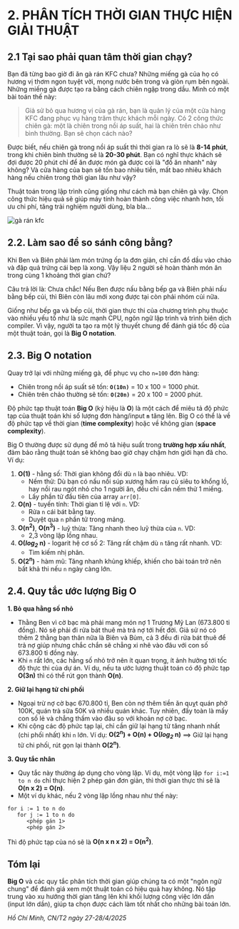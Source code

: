 
# 2. PHÂN TÍCH THỜI GIAN THỰC HIỆN GIẢI THUẬT
## 2.1 Tại sao phải quan tâm thời gian chạy?

Bạn đã từng bao giờ đi ăn gà rán KFC chưa? Những miếng gà của họ có hương vị thơm ngon tuyệt vời, mọng nước bên trong và giòn rụm bên ngoài. Những miếng gà được tạo ra bằng cách chiên ngập trong dầu. Mình có một bài toán thế này:

> Giả sử bỏ qua hương vị của gà rán, bạn là quản lý của một cửa hàng KFC đang phục vụ hàng trăm thực khách mỗi ngày. Có 2 công thức chiên gà: một là chiên trong nồi áp suất, hai là chiên trên chảo như bình thường. Bạn sẽ chọn cách nào?

Được biết, nếu chiên gà trong nồi áp suất thì thời gian ra lò sẽ là **8-14 phút**, trong khi chiên bình thường sẽ là **20-30 phút**. Bạn có nghĩ thực khách sẽ đợi được 20 phút chỉ để ăn được món gà được coi là "đồ ăn nhanh" này không? Và cửa hàng của bạn sẽ tốn bao nhiêu tiền, mất bao nhiêu khách hàng nếu chiên trong thời gian lâu như vậy?

Thuật toán trong lập trình cũng giống như cách mà bạn chiên gà vậy. Chọn công thức hiệu quả sẽ giúp máy tính hoàn thành công việc nhanh hơn, tối ưu chi phí, tăng trải nghiệm người dùng, bla bla...

![gà rán kfc](https://github.com/user-attachments/assets/c3c4251f-bda2-44bd-b084-1c417d8e922d)

## 2.2. Làm sao để so sánh công bằng?

Khi Ben và Biên phải làm món trứng ốp la đơn giản, chỉ cần đổ dầu vào chảo và đập quả trứng cái bẹp là xong. Vậy liệu 2 người sẽ hoàn thành món ăn trong cùng 1 khoảng thời gian chứ?

Câu trả lời là: Chưa chắc! Nếu Ben được nấu bằng bếp ga và Biên phải nấu bằng bếp củi, thì Biên còn lâu mới xong được tại còn phải nhóm củi nữa.

Giống như bếp ga và bếp củi, thời gian thực thi của chương trình phụ thuộc vào nhiều yếu tố như là sức mạnh CPU, ngôn ngữ lập trình và trình biên dịch compiler. Vì vậy, người ta tạo ra một lý thuyết chung để đánh giá tốc độ của một thuật toán, gọi là **Big O notation**.

## 2.3. Big O notation

Quay trở lại với những miếng gà, để phục vụ cho `n=100` đơn hàng:
- Chiên trong nồi áp suất sẽ tốn: **`O(10n)`** = 10 x 100 = 1000 phút.
- Chiên trên chảo thường sẽ tốn:  **`O(20n)`** = 20 x 100 = 2000 phút.

Độ phức tạp thuật toán **Big O** (ký hiệu là **O**) là một cách để miêu tả độ phức tạp của thuật toán khi số lượng đơn hàng/input **`n`** tăng lên. Big O có thể là về độ phức tạp về thời gian (**time complexity**) hoặc về không gian (**space complexity**).

Big O thường được sử dụng để mô tả hiệu suất trong **trường hợp xấu nhất**, đảm bảo rằng thuật toán sẽ không bao giờ chạy chậm hơn giới hạn đã cho. Ví dụ:

1. **O(1)** - hằng số: Thời gian không đổi dù `n` là bao nhiêu. VD:
   - Nếm thử: Dù bạn có nấu nồi súp xương hầm rau củ siêu to khổng lồ, hay nồi rau ngót nhỏ cho 1 người ăn, đều chỉ cần nếm thử 1 miếng.
   - Lấy phần tử đầu tiên của array `arr[0]`.
2. **O(n)** - tuyến tính: Thời gian tỉ lệ với `n`. VD:
   - Rửa `n` cái bát bằng tay.
   - Duyệt qua `n` phần tử trong mảng.
3. **O(n<sup>2</sup>)**, **O(n<sup>3</sup>)** - luỹ thừa: Tăng nhanh theo luỹ thừa của `n`. VD:
   - 2,3 vòng lặp lồng nhau.
4. **O(_log<sub>2</sub>_ n)** - logarit hệ cơ số 2: Tăng rất chậm dù `n` tăng rất nhanh. VD:
   - Tìm kiếm nhị phân.
5. **O(2<sup>n</sup>)** - hàm mũ: Tăng nhanh khủng khiếp, khiến cho bài toán trở nên bất khả thi nếu `n` ngày càng lớn.

## 2.4. Quy tắc ước lượng Big O

**1. Bỏ qua hằng số nhỏ**
- Thằng Ben vì cờ bạc mà phải mang món nợ 1 Trương Mỹ Lan (673.800 tỉ đồng). Nó sẽ phải đi rửa bát thuê mà trả nợ tới hết đời. Giả sử nó có thêm 2 thằng bạn thân nữa là Biên và Bủm, cả 3 đều đi rửa bát thuê để trả nợ giúp nhưng chắc chắn sẽ chẳng xi nhê vào đâu với con số 673.800 tỉ đồng này. 
- Khi `n` rất lớn, các hằng số nhỏ trở nên ít quan trọng, ít ảnh hưởng tới tốc độ thực thi của dự án. Ví dụ, nếu ta ước lượng thuật toán có độ phức tạp **O(3n)** thì có thể rút gọn thành **O(n)**.

**2. Giữ lại hạng tử chi phối**
- Ngoại trừ nợ cờ bạc 670.800 tỉ, Ben còn nợ thêm tiền ăn quỵt quán phở 100K, quán trà sữa 50K và nhiều quán khác. Tuy nhiên, đấy toàn là mấy con số lẻ và chẳng thấm vào đâu so với khoản nợ cờ bạc.
- Khi cộng các độ phức tạp lại, chỉ cần giữ lại hạng tử tăng nhanh nhất (chi phối nhất) khi `n` lớn. Ví dụ:
**O(2<sup>n</sup>) + O(n) + O(_log<sub>2</sub>_ n)** ==> Giữ lại hạng tử chi phối, rút gọn lại thành **O(2<sup>n</sup>)**.

**3. Quy tắc nhân**
- Quy tắc này thường áp dụng cho vòng lặp. Ví dụ, một vòng lặp `for i:=1 to n do` chỉ thực hiện 2 phép gán đơn giản, thì thời gian thực thi sẽ là **O(n x 2) = O(n)**.
- Một ví dụ khác, nếu 2 vòng lặp lồng nhau như thế này:
```
for i := 1 to n do
   for j := 1 to n do
      <phép gán 1>
      <phép gán 2>
```

Thì độ phức tạp của nó sẽ là **O(n x n x 2) = O(n<sup>2</sup>)**.

## Tóm lại
**Big O** và các quy tắc phân tích thời gian giúp chúng ta có một "ngôn ngữ chung" để đánh giá xem một thuật toán có hiệu quả hay không. Nó tập trung vào xu hướng thời gian tăng lên khi khối lượng công việc lớn dần (input lớn dần), giúp ta chọn được cách làm tốt nhất cho những bài toán lớn.

_Hồ Chí Minh, CN/T2 ngày 27-28/4/2025_
